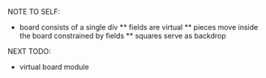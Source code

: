 NOTE TO SELF:
* board consists of a single div
** fields are virtual
** pieces move inside the board constrained by fields
** squares serve as backdrop

NEXT TODO:
* virtual board module